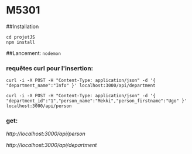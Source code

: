 # M5301

##Installation
```
cd projetJS
npm install
```

##Lancement:
`nodemon`

### requêtes curl pour l'insertion:

```
curl -i -X POST -H "Content-Type: application/json" -d '{ "department_name":"Info" }' localhost:3000/api/department

curl -i -X POST -H "Content-Type: application/json" -d '{ "department_id":"1","person_name":"Mekki","person_firstname":"Ugo" }' localhost:3000/api/person
```

### get:

*http://localhost:3000/api/person*

*http://localhost:3000/api/department*




